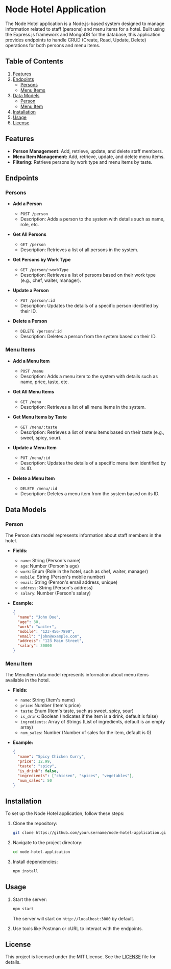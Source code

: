 # Node Hotel Application

The Node Hotel application is a Node.js-based system designed to manage information related to staff (persons) and menu items for a hotel. Built using the Express.js framework and MongoDB for the database, this application provides endpoints to handle CRUD (Create, Read, Update, Delete) operations for both persons and menu items.

## Table of Contents

1. [Features](#features)
2. [Endpoints](#endpoints)
   - [Persons](#persons)
   - [Menu Items](#menu-items)
3. [Data Models](#data-models)
   - [Person](#person)
   - [Menu Item](#menu-item)
4. [Installation](#installation)
5. [Usage](#usage)
6. [License](#license)

## Features

- **Person Management:** Add, retrieve, update, and delete staff members.
- **Menu Item Management:** Add, retrieve, update, and delete menu items.
- **Filtering:** Retrieve persons by work type and menu items by taste.

## Endpoints

### Persons

- **Add a Person**
  - `POST /person`
  - Description: Adds a person to the system with details such as name, role, etc.

- **Get All Persons**
  - `GET /person`
  - Description: Retrieves a list of all persons in the system.

- **Get Persons by Work Type**
  - `GET /person/:workType`
  - Description: Retrieves a list of persons based on their work type (e.g., chef, waiter, manager).

- **Update a Person**
  - `PUT /person/:id`
  - Description: Updates the details of a specific person identified by their ID.

- **Delete a Person**
  - `DELETE /person/:id`
  - Description: Deletes a person from the system based on their ID.

### Menu Items

- **Add a Menu Item**
  - `POST /menu`
  - Description: Adds a menu item to the system with details such as name, price, taste, etc.

- **Get All Menu Items**
  - `GET /menu`
  - Description: Retrieves a list of all menu items in the system.

- **Get Menu Items by Taste**
  - `GET /menu/:taste`
  - Description: Retrieves a list of menu items based on their taste (e.g., sweet, spicy, sour).

- **Update a Menu Item**
  - `PUT /menu/:id`
  - Description: Updates the details of a specific menu item identified by its ID.

- **Delete a Menu Item**
  - `DELETE /menu/:id`
  - Description: Deletes a menu item from the system based on its ID.

## Data Models

### Person

The Person data model represents information about staff members in the hotel.

- **Fields:**
  - `name`: String (Person's name)
  - `age`: Number (Person's age)
  - `work`: Enum (Role in the hotel, such as chef, waiter, manager)
  - `mobile`: String (Person's mobile number)
  - `email`: String (Person's email address, unique)
  - `address`: String (Person's address)
  - `salary`: Number (Person's salary)

- **Example:**
  ```json
  {
    "name": "John Doe",
    "age": 30,
    "work": "waiter",
    "mobile": "123-456-7890",
    "email": "john@example.com",
    "address": "123 Main Street",
    "salary": 30000
  }
  ```

### Menu Item

The MenuItem data model represents information about menu items available in the hotel.

- **Fields:**
  - `name`: String (Item's name)
  - `price`: Number (Item's price)
  - `taste`: Enum (Item's taste, such as sweet, spicy, sour)
  - `is_drink`: Boolean (Indicates if the item is a drink, default is false)
  - `ingredients`: Array of Strings (List of ingredients, default is an empty array)
  - `num_sales`: Number (Number of sales for the item, default is 0)

- **Example:**
  ```json
  {
    "name": "Spicy Chicken Curry",
    "price": 12.99,
    "taste": "spicy",
    "is_drink": false,
    "ingredients": ["chicken", "spices", "vegetables"],
    "num_sales": 50
  }
  ```

## Installation

To set up the Node Hotel application, follow these steps:

1. Clone the repository:
   ```bash
   git clone https://github.com/yourusername/node-hotel-application.git
   ```
2. Navigate to the project directory:
   ```bash
   cd node-hotel-application
   ```
3. Install dependencies:
   ```bash
   npm install
   ```

## Usage

1. Start the server:
   ```bash
   npm start
   ```
   The server will start on `http://localhost:3000` by default.

2. Use tools like Postman or cURL to interact with the endpoints.

## License

This project is licensed under the MIT License. See the [LICENSE](LICENSE) file for details.
